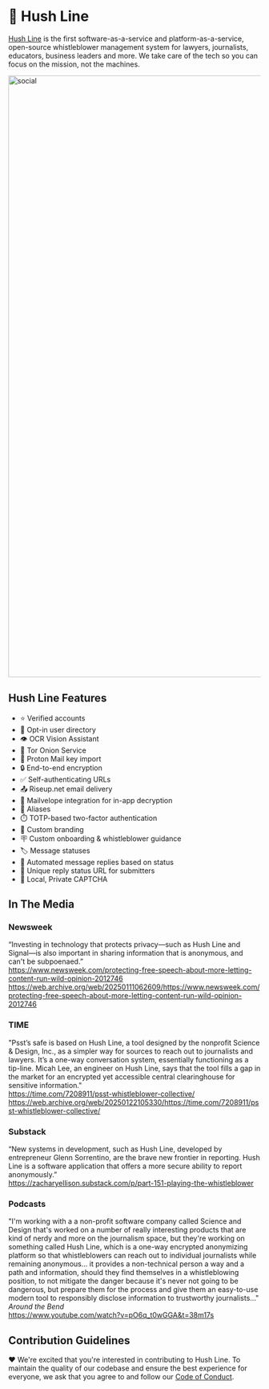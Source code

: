 # 🤫 Hush Line

[Hush Line](https://hushline.app) is the first software-as-a-service and platform-as-a-service, open-source whistleblower management system for lawyers, journalists, educators, business leaders and more. We take care of the tech so you can focus on the mission, not the machines.

<img width="1200" alt="social" src="https://github.com/user-attachments/assets/3f4af638-416c-47c1-bb64-edfd876c1c7b">

## Hush Line Features

- ⭐️ Verified accounts
- 🙋 Opt-in user directory
- 👁️ OCR Vision Assistant
- 🧅 Tor Onion Service
- 🔑 Proton Mail key import
- 🔒 End-to-end encryption
- ✅ Self-authenticating URLs
- 📤 Riseup.net email delivery
- 💌 Mailvelope integration for in-app decryption
- 🥸 Aliases
- ⏱️ TOTP-based two-factor authentication
- 🎨 Custom branding
- 🪧 Custom onboarding & whistleblower guidance
- 🏷️ Message statuses
- 🧠 Automated message replies based on status
- 💬 Unique reply status URL for submitters
- 🤖 Local, Private CAPTCHA

## In The Media

### Newsweek
“Investing in technology that protects privacy—such as Hush Line and Signal—is also important in sharing information that is anonymous, and can't be subpoenaed.”<br>
https://www.newsweek.com/protecting-free-speech-about-more-letting-content-run-wild-opinion-2012746<br>
https://web.archive.org/web/20250111062609/https://www.newsweek.com/protecting-free-speech-about-more-letting-content-run-wild-opinion-2012746

### TIME
"Psst’s safe is based on Hush Line, a tool designed by the nonprofit Science & Design, Inc., as a simpler way for sources to reach out to journalists and lawyers. It’s a one-way conversation system, essentially functioning as a tip-line. Micah Lee, an engineer on Hush Line, says that the tool fills a gap in the market for an encrypted yet accessible central clearinghouse for sensitive information."<br>
https://time.com/7208911/psst-whistleblower-collective/<br>
https://web.archive.org/web/20250122105330/https://time.com/7208911/psst-whistleblower-collective/

### Substack
“New systems in development, such as Hush Line, developed by entrepreneur Glenn Sorrentino, are the brave new frontier in reporting. Hush Line is a software application that offers a more secure ability to report anonymously.”<br>
https://zacharyellison.substack.com/p/part-151-playing-the-whistleblower

### Podcasts
"I'm working with a a non-profit software company called Science and Design that's worked on a number of really interesting products that are kind of nerdy and more on the journalism space, but they're working on something called Hush Line, which is a one-way encrypted anonymizing platform so that whistleblowers can reach out to individual journalists while remaining anonymous... it provides a non-technical person a way and a path and information, should they find themselves in a whistleblowing position, to not mitigate the danger because it's never not going to be dangerous, but prepare them for the process and give them an easy-to-use modern tool to responsibly disclose information to trustworthy journalists..."<br>
_Around the Bend_<br>
https://www.youtube.com/watch?v=pO6q_t0wGGA&t=38m17s

## Contribution Guidelines

❤️ We're excited that you're interested in contributing to Hush Line. To maintain the quality of our codebase and ensure the best experience for everyone, we ask that you agree to and follow our [Code of Conduct](https://github.com/scidsg/business-resources/blob/main/Policies%20%26%20Procedures/Code%20of%20Conduct.md).
